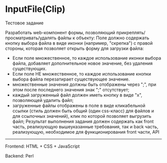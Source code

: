 # InputFile(Clip)

Тестовое задание

Разработать web-компонент формы, позволяющий прикреплять/просматривать/удалять файлы к объекту:
Поле должно содержать кнопку выбора файла в виде иконки (например, "скрепка") с правой стороны, которая позволяет открыть форму для загрузки файла:
- Если поле множественное, то каждое использование иконки выбора файла, добавляет дополнительное новое значение, без удаления существующих.
- Если поле НЕ множественное, то каждое использование кнопки выбора файла перезатирает существующее значение.
- множественные значения должны быть отображены через ";", при этом после последнего значения знак ";" отсутствует;
- каждый загруженный файл должен иметь кнопку в виде "х", позволяющей удалить файл;
- загруженные файлы отображены в поле в виде кликабельной ссылки (стиль должен быть общий (один css-класс) для файлов и для ссылочных значений), клик по которой позволяет выгрузить файл;
Результат выполнения задания должен содержать как front часть, реализующую вышеуказанные требования, так и back часть, реализующую, необходимое для функционирования front части, API 

-----------
Frontend: HTML + CSS + JavaScript

Backend: Perl

